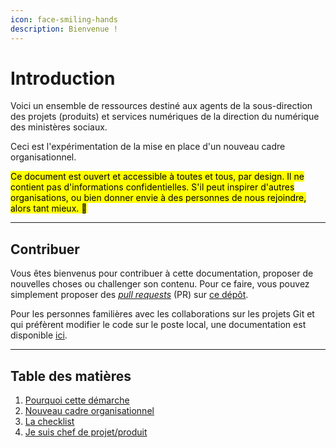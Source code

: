 ```yaml
---
icon: face-smiling-hands
description: Bienvenue !
---
```


# Introduction

Voici un ensemble de ressources destiné aux agents de la sous-direction des projets (produits) et services numériques de la direction du numérique des ministères sociaux.&#x20;

Ceci est l'expérimentation de la mise en place d'un nouveau cadre organisationnel.

<mark style="background-color:yellow;">Ce document est ouvert et accessible à toutes et tous, par design. Il ne contient pas d'informations confidentielles. S'il peut inspirer d'autres organisations, ou bien donner envie à des personnes de nous rejoindre, alors tant mieux. 💛</mark>

***

## Contribuer

Vous êtes bienvenus pour contribuer à cette documentation, proposer de nouvelles choses ou challenger son contenu. Pour ce faire, vous pouvez simplement proposer des _[pull requests](https://docs.github.com/en/pull-requests/collaborating-with-pull-requests/proposing-changes-to-your-work-with-pull-requests/creating-a-pull-request)_ (PR) sur [ce dépôt](https://github.com/DNUM-SocialGouv/documentation).

Pour les personnes familières avec les collaborations sur les projets Git et qui préfèrent modifier le code sur le poste local, une documentation est disponible [ici](/contribution-avancee.md).

***

## Table des matières

1. [Pourquoi cette démarche](introduction/pourquoi-cette-demarche.md)
2. [Nouveau cadre organisationnel](introduction/comite-produit-beta.md)
3. [La checklist](la-checklist.md)
4. [Je suis chef de projet/produit](introduction/je-suis-chef.fe-de-produit-projet.md)


